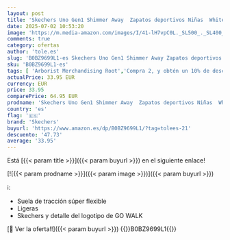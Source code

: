 ```yaml
---
layout: post
title: 'Skechers Uno Gen1 Shimmer Away  Zapatos deportivos Niñas  White Synthetic/Trim  36.5 EU'
date: 2025-07-02 10:53:20
image: 'https://m.media-amazon.com/images/I/41-lH7vpC0L._SL500_._SL400_.jpg'
comments: true
category: ofertas
author: 'tole.es'
slug: 'B0BZ9699L1-es Skechers Uno Gen1 Shimmer Away Zapatos deportivos Niñas...'
sku: 'B0BZ9699L1-es'
tags: [ 'Arborist Merchandising Root','Compra 2, y obtén un 10% de descuento','Compra 2, y obtén un 10% de descuento_Shoes1','Moda','Moda Niña','Self Service','Shoes | Co-gender | Fashion & Athletic Trainers','Softlines | Shoes | Co-gender','Special Features Stores','Tienda Skechers','Zapatillas casual para niña','Zapatillas deportivas y de moda para niñas','Zapatos de niña','c8538d25-3af9-48d3-aeff-5f3ce5572a36_0','c8538d25-3af9-48d3-aeff-5f3ce5572a36_1','c8538d25-3af9-48d3-aeff-5f3ce5572a36_3901','c8538d25-3af9-48d3-aeff-5f3ce5572a36_6301','skechers','zapatos','🇪🇸', ]
actualPrice: 33.95 EUR
currency: EUR
price: 33.95
comparePrice: 64.95 EUR
prodname: 'Skechers Uno Gen1 Shimmer Away  Zapatos deportivos Niñas  White Synthetic/Trim  36.5 EU'
country: 'es'
flag: '🇪🇸'
brand: 'Skechers'
buyurl: 'https://www.amazon.es/dp/B0BZ9699L1/?tag=tolees-21'
descuento: '47.73'
average: '33.95'
---
```


Está [{{< param title >}}]({{< param buyurl >}}) en el siguiente enlace!

[![{{< param prodname >}}]({{< param image >}})]({{< param buyurl >}})

ℹ️:

- Suela de tracción súper flexible
- Ligeras
- Skechers y detalle del logotipo de GO WALK

[🛒 Ver la oferta!!]({{< param buyurl >}})
{{<world>}}B0BZ9699L1{{</world>}}
